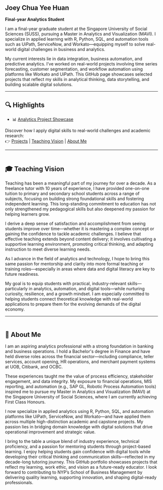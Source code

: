 <!-- Main Title and Intro -->
<h2 style="margin-top: 2rem;">Joey Chua Yee Huan</h2>
<p><strong>Final-year Analytics Student</strong></p>

I am a final-year graduate student at the Singapore University of Social Sciences (SUSS), pursuing a Master in Analytics and Visualization (MAVI). I specialize in applied learning with R, Python, SQL, and automation tools such as UiPath, ServiceNow, and Workato—equipping myself to solve real-world digital challenges in business and analytics.

My current interests lie in data integration, business automation, and predictive analytics. I’ve worked on real-world projects involving time series forecasting, customer segmentation, and workflow automation using platforms like Workato and UiPath. This GitHub page showcases selected projects that reflect my skills in analytical thinking, data storytelling, and building scalable digital solutions.

---

## 🔍 Highlights

- 📊 [Analytics Project Showcase](https://joeychuayeehuan.github.io/ANL501-ECA_Project/)

Discover how I apply digital skills to real-world challenges and academic research:  
👉 [Projects](projects.html) | [Teaching Vision](#teaching-vision) | [About Me](#about-me)

---

<!-- Teaching Vision Section -->
<section id="teaching-vision" style="margin-top: 3rem;">
  <h2>🎓 Teaching Vision</h2>
  <p>
    Teaching has been a meaningful part of my journey for over a decade.
    As a freelance tutor with 10 years of experience, I have provided one-on-one tuition to primary and secondary school students across a range of subjects, focusing on building strong foundational skills and fostering independent learning. 
    This long-standing commitment to education has not only strengthened my pedagogical skills but also deepened my passion for helping learners grow.
  </p>
  <p>
    I derive a deep sense of satisfaction and accomplishment from seeing students improve over time—whether it is mastering a complex concept or gaining the confidence to tackle academic challenges.
    I believe that effective teaching extends beyond content delivery; it involves cultivating a supportive learning environment, promoting critical thinking, and adapting instruction to meet diverse learning needs.
  </p>
  <p>
    As I advance in the field of analytics and technology, I hope to bring this same passion for mentorship and clarity into more formal teaching or training roles—especially in areas where data and digital literacy are key to future readiness.
  </p>
  <p>
    My goal is to equip students with practical, industry-relevant skills—particularly in analytics, automation, and digital tools—while nurturing curiosity, resilience, and a growth mindset. 
    I am especially committed to helping students connect theoretical knowledge with real-world applications to prepare them for the evolving demands of the digital economy.
  </p>
</section>

---

<!-- About Me Section -->
<section id="about-me" style="margin-top: 3rem;">
  <h2>👤 About Me</h2>
  <p>
    I am an aspiring analytics professional with a strong foundation in banking and business operations.
    I hold a Bachelor's degree in Finance and have held diverse roles across the financial sector—including compliance, teller services, account opening, HR operations, and merchant payment systems at UOB, Citibank, and OCBC.
  </p>
  <p>
    These experiences taught me the value of process efficiency, stakeholder engagement, and data integrity. 
    My exposure to financial operations, MIS reporting, and automation (e.g., SAP GL, Robotic Process Automation tools) inspired me to pursue my Master in Analytics and Visualization (MAVI) at the Singapore University of Social Sciences, where I am currently achieving First Class Honours. 
  </p>
  <p>
    I now specialize in applied analytics using R, Python, SQL, and automation platforms like UiPath, ServiceNow, and Workato—and have applied them across multiple high-distinction academic and capstone projects. 
    My passion lies in bridging domain knowledge with digital solutions that drive operational improvement and strategic value.
  </p>
  <p>
    I bring to the table a unique blend of industry experience, technical proficiency, and a passion for mentoring students through project-based learning.
    I enjoy helping students gain confidence with digital tools while developing their critical thinking and communication skills—reflected in my decade-long tutoring journey.
    This GitHub portfolio showcases projects that reflect my learning, work ethic, and vision as a future-ready educator. 
    I look forward to contributing to NYP’s School of Business Management by delivering quality learning, supporting innovation, and shaping digital-ready professionals.
  </p>
</section>



